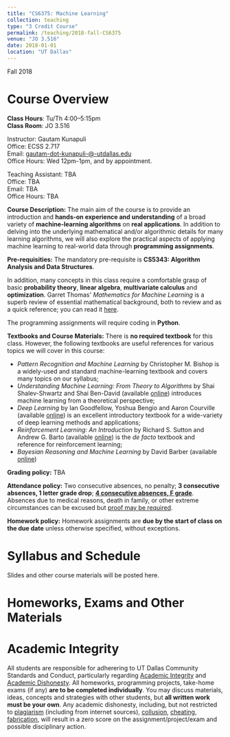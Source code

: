 ```yaml
---
title: "CS6375: Machine Learning"
collection: teaching
type: "3 Credit Course"
permalink: /teaching/2018-fall-CS6375
venue: "JO 3.516"
date: 2018-01-01
location: "UT Dallas"
---
```

Fall 2018


Course Overview
======
**Class Hours**: Tu/Th 4:00–5:15pm <br> **Class Room**: JO 3.516 <br>

Instructor: Gautam Kunapuli <br>
Office: ECSS 2.717 <br>
Email:  gautam-dot-kunapuli-@-utdallas.edu <br>
Office Hours: Wed 12pm-1pm, and by appointment. <br>

Teaching Assistant: TBA <br>
Office: TBA <br> 
Email: TBA <br>
Office Hours:  TBA <br>

**Course Description:** The main aim of the course is to provide an introduction and **hands-on experience and understanding**
of a broad variety of **machine-learning algorithms** on **real applications**. In addition to delving into the underlying mathematical and/or algorithmic details for many learning algorithms, we will also explore the practical aspects of applying machine learning to real-world data through **programming assignments**.

**Pre-requisities:** The mandatory pre-requisite is **CS5343: Algorithm Analysis and Data Structures**. 

In addition, many concepts in this class require a comfortable grasp of basic **probability theory**, **linear algebra**, **multivariate calculus** and **optimization**. Garret Thomas' _Mathematics for Machine Learning_ is a superb review of essential mathematical background, both to review and as a quick reference; you can read it [here](https://gwthomas.github.io/docs/math4ml.pdf).

The programming assignments will require coding in **Python**.

**Textbooks and Course Materials:**
There is **no required textbook** for this class. However, the following textbooks are useful references for various topics we will cover in this course:
* _Pattern Recognition and Machine Learning_ by Christopher M. Bishop is a widely-used and standard machine-learning textbook and covers many topics on our syllabus;
* _Understanding Machine Learning: From Theory to Algorithms_ by Shai Shalev-Shwartz and Shai Ben-David (available [online](http://www.cs.huji.ac.il/~shais/UnderstandingMachineLearning)) introduces machine learning from a theoretical perspective;
* _Deep Learning_ by Ian Goodfellow, Yoshua Bengio and Aaron Courville (available [online](https://www.deeplearningbook.org/)) is an excellent introductory textbook for a wide-variety of deep learning methods and applications;
* _Reinforcement Learning: An Introduction_ by Richard S. Sutton and Andrew G. Barto (available [online](http://incompleteideas.net/book/the-book-2nd.html)) is the _de facto_ textbook and reference for reinforcement learning;
* _Bayesian Reasoning and Machine Learning_ by David Barber (available [online](http://web4.cs.ucl.ac.uk/staff/D.Barber/pmwiki/pmwiki.phpBa?n=Brml.Online))


**Grading policy:** TBA

**Attendance policy:**
Two consecutive absences, no penalty; <b> 3 consecutive absences, 1 letter grade drop</b>; <b> <u> 4 consecutive absences, F grade</u></b>. Absences due to medical reasons, death in family, or other extreme circumstances can be excused but [proof may be required](http://cs.utdallas.edu/education/undergraduate/attendance-policy/).

**Homework policy:** Homework assignments are **due by the start of class on the due date** unless otherwise specified, without exceptions.

Syllabus and Schedule
======
Slides and other course materials will be posted here.

<!--table border="1" cellspacing="0" cellpadding="0">
  <tbody><tr>
    <td width="117" valign="top"><p align="center"><em><strong>Week</strong></em></p></td>
    <td width="321" valign="top"><p align="center"><strong><em>Topic </em></strong></p></td>
    <td width="321" valign="top"><div align="center"><em><strong>Reading</strong></em></div></td>
  </tr>
  <tr>
    <td width="117" valign="top"><p>&nbsp; 1</p></td>
    <td width="321" valign="top">Introduction &amp; Features</td>
    <td width="321" valign="top"><a href="/natarasr/Courses/AML/Readings/FeatureSelection.pdf">Feature Selection</a></td>
  </tr>
  <tr>
    <td width="117" valign="top"><p>&nbsp; 2</p></td>
    <td width="321" valign="top"><p>Evaluation Methodology &amp; Decision Trees (HW1 Out)</p></td>
    <td width="321" valign="top">Chapter 3 of Mitchell Book </td>
  </tr>
  <tr>
    <td width="117" valign="top"><p>&nbsp; 3</p></td>
    <td width="321" valign="top"><p>Support Vector Machines(HW1 due &amp; PA1 Out)</p></td>
    <td width="321" valign="top"><a href="http://cs229.stanford.edu/notes/cs229-notes3.pdf">Andrew Ng's class notes</a></td>
  </tr>
  <tr>
    <td width="117" valign="top"><p>&nbsp; 4</p></td>
    <td width="321" valign="top"><p>Decision Trees and SVM wrap up</p></td>
    <td width="321" valign="top">&nbsp;</td>
  </tr>
  <tr>
    <td width="117" valign="top"><p>&nbsp; 5</p></td>
    <td width="321" valign="top"><p>Logistic Regression (PA1 due &amp; HW2 Out) &amp; Naive Bayes</p></td>
    <td width="321" valign="top"><a href="http://www.cs.cmu.edu/~tom/mlbook/NBayesLogReg.pdf">Chapter 3 of Mitchell Book </a></td>
  </tr>
  <tr>
    <td width="117" valign="top"><p>&nbsp; 6</p></td>
    <td width="321" valign="top"><p>Nearest Neighbors &amp; Bias variance Analysis (PA 2 out)</p></td>
    <td width="321" valign="top">See onestart for reading materials</td>
  </tr>
  <tr>
    <td width="117" valign="top"><p>&nbsp; 7</p></td>
    <td width="321" valign="top"><p>Ensemble Methods (HW3 due)</p></td>
    <td width="321" valign="top">&nbsp;</td>
  </tr>
  <tr>
    <td width="117" valign="top"><p>&nbsp; 8</p></td>
    <td width="321" valign="top"><p><strong>Mid-term 1 </strong></p></td>
    <td width="321" valign="top">&nbsp;</td>
  </tr>
  <tr>
    <td width="117" valign="top"><p>&nbsp; 9</p></td>
    <td width="321" valign="top"><p>Ensemble Methods  (PA2 Due)</p></td>
    <td width="321" valign="top">&nbsp;</td>
  </tr>
  <tr>
    <td width="117" valign="top"><p>10</p></td>
    <td width="321" valign="top"><p>Talk by Dev and Introduction to RL (HW4 due)</p></td>
    <td width="321" valign="top">&nbsp;</td>
  </tr>
  <tr>
    <td width="117" valign="top"><p>11</p></td>
    <td width="321" valign="top"><p>RL Continued</p></td>
    <td width="321" valign="top">&nbsp;</td>
  </tr>
  <tr>
    <td width="117" valign="top"><p>12</p></td>
    <td width="321" valign="top"><p>Unsupervised Learning </p></td>
    <td width="321" valign="top">&nbsp;</td>
  </tr>
  <tr>
    <td width="117" valign="top"><p>13</p></td>
    <td width="321" valign="top"><p>Unsupervised Learning WrapUp(PA 3 due)</p></td>
    <td width="321" valign="top">&nbsp;</td>
  </tr>
  <tr>
    <td width="117" valign="top"><p> 11/25</p></td>
    <td width="321" valign="top"><p>THANKSGIVING   BREAK </p></td>
    <td width="321" valign="top">&nbsp;</td>
  </tr>
  <tr>
    <td width="117" valign="top"><p>14</p></td>
    <td width="321" valign="top"><p>Project Presentations (HW5 due)</p></td>
    <td width="321" valign="top">&nbsp;</td>
  </tr>
  <tr>
    <td width="117" valign="top"><p>15</p></td>
    <td width="321" valign="top">Projects due, Final Exam and Wrap Up</td>
    <td width="321" valign="top"><p>&nbsp;</p></td>
  </tr>
</tbody></table-->



Homeworks, Exams and Other Materials
======


Academic Integrity
======
All students are responsible for adherering to UT Dallas Community Standards and Conduct, particularly regarding [Academic Integrity](https://www.utdallas.edu/conduct/integrity/) and [Academic Dishonesty](https://www.utdallas.edu/conduct/dishonesty/). All homeworks, programming projects, take-home exams (if any) <b> are to be completed individually</b>. You may discuss materials, ideas, concepts and strategies with other students, but <b>all written work must be your own</b>. Any academic dishonesty, including, but not restricted to [plagiarism](https://www.utdallas.edu/conduct/dishonesty/#plagiarism) (including from internet sources), [collusion](https://www.utdallas.edu/conduct/dishonesty/#collusion), [cheating](https://www.utdallas.edu/conduct/dishonesty/#cheating), [fabrication](https://www.utdallas.edu/conduct/dishonesty/#fabrication), will result in a zero score on the assignment/project/exam and possible disciplinary action.


